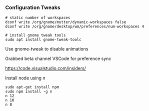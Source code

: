 ### Configuration Tweaks


```
# static number of workspaces
dconf write /org/gnome/mutter/dynamic-workspaces false
dconf write /org/gnome/desktop/wm/preferences/num-workspaces 4
```

```
# install gnome tweak tools
sudo apt install gnome-tweak-toolc
```
Use gnome-tweak to disable animations

Grabbed beta channel VSCode for preference sync

https://code.visualstudio.com/insiders/ 


Install node using n
```
sudo apt-get install npm
sudo npm install -g n
n 12
n 10
n 8
```
